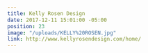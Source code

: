 ```yaml
---
title: Kelly Rosen Design
date: 2017-12-11 15:01:00 -05:00
position: 23
image: "/uploads/KELLY%20ROSEN.jpg"
link: http://www.kellyrosendesign.com/home/
---
```


